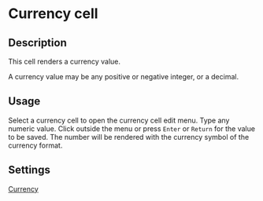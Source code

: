 # Currency cell

## Description

This cell renders a currency value.

A currency value may be any positive or negative integer, or a decimal.

## Usage

Select a currency cell to open the currency cell edit menu. Type any numeric value. Click outside the menu or press `Enter` or `Return` for the value to be saved. The number will be rendered with the currency symbol of the currency format.

## Settings

[Currency](column-settings.md?id=currency)
